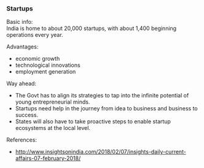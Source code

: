 
### Startups

Basic info:  
India is home to about 20,000 startups, with about 1,400 beginning operations every year.

Advantages:  
* economic growth
* technological innovations
* employment generation

Way ahead:  
* The Govt has to align its strategies to tap into the infinite potential of young entrepreneurial minds.
* Startups need help in the journey from idea to business and business to success.
* States will also have to take proactive steps to enable startup ecosystems at the local level.

References:
* http://www.insightsonindia.com/2018/02/07/insights-daily-current-affairs-07-february-2018/
